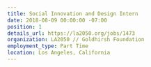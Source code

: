 ```yaml
---
title: Social Innovation and Design Intern
date: 2018-08-09 00:00:00 -07:00
position: 1
details_url: https://la2050.org/jobs/1473
organization: LA2050 // Goldhirsh Foundation
employment_type: Part Time
location: Los Angeles, California
---
```


